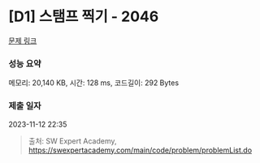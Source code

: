 # [D1] 스탬프 찍기 - 2046 

[문제 링크](https://swexpertacademy.com/main/code/problem/problemDetail.do?contestProbId=AV5QKdT6AyYDFAUq) 

### 성능 요약

메모리: 20,140 KB, 시간: 128 ms, 코드길이: 292 Bytes

### 제출 일자

2023-11-12 22:35



> 출처: SW Expert Academy, https://swexpertacademy.com/main/code/problem/problemList.do
